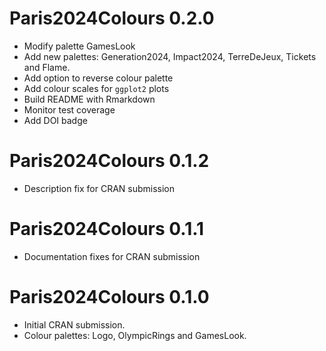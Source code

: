 # Paris2024Colours 0.2.0

* Modify palette GamesLook
* Add new palettes: Generation2024, Impact2024, TerreDeJeux, Tickets and Flame.
* Add option to reverse colour palette
* Add colour scales for `ggplot2` plots 
* Build README with Rmarkdown
* Monitor test coverage
* Add DOI badge

# Paris2024Colours 0.1.2

* Description fix for CRAN submission

# Paris2024Colours 0.1.1

* Documentation fixes for CRAN submission

# Paris2024Colours 0.1.0

* Initial CRAN submission.
* Colour palettes: Logo, OlympicRings and GamesLook.
